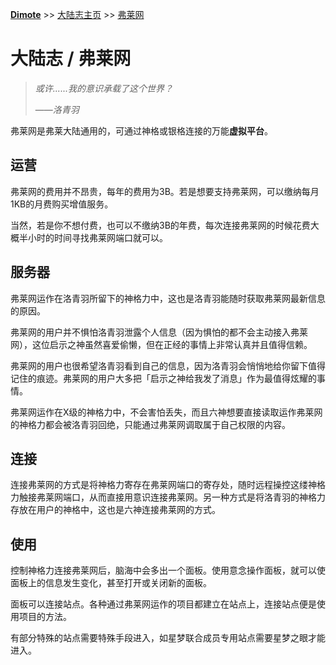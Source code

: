 **[Dimote](https://dimote.top)** >> [大陆志主页](index.md) >> [弗莱网](fulaiwang.md)

# 大陆志 / 弗莱网

> *或许......我的意识承载了这个世界？*
>
> ——*洛青羽*

弗莱网是弗莱大陆通用的，可通过神格或银格连接的万能**虚拟平台**。

## 运营

弗莱网的费用并不昂贵，每年的费用为3B。若是想要支持弗莱网，可以缴纳每月1KB的月费购买增值服务。

当然，若是你不想付费，也可以不缴纳3B的年费，每次连接弗莱网的时候花费大概半小时的时间寻找弗莱网端口就可以。

## 服务器

弗莱网运作在洛青羽所留下的神格力中，这也是洛青羽能随时获取弗莱网最新信息的原因。

弗莱网的用户并不惧怕洛青羽泄露个人信息（因为惧怕的都不会主动接入弗莱网），这位启示之神虽然喜爱偷懒，但在正经的事情上非常认真并且值得信赖。

弗莱网的用户也很希望洛青羽看到自己的信息，因为洛青羽会悄悄地给你留下值得记住的痕迹。弗莱网的用户大多把「启示之神给我发了消息」作为最值得炫耀的事情。

弗莱网运作在X级的神格力中，不会害怕丢失，而且六神想要直接读取运作弗莱网的神格力都会被洛青羽回绝，只能通过弗莱网调取属于自己权限的内容。

## 连接

连接弗莱网的方式是将神格力寄存在弗莱网端口的寄存处，随时远程操控这缕神格力触接弗莱网端口，从而直接用意识连接弗莱网。另一种方式是将洛青羽的神格力存放在用户的神格中，这也是六神连接弗莱网的方式。

## 使用

控制神格力连接弗莱网后，脑海中会多出一个面板。使用意念操作面板，就可以使面板上的信息发生变化，甚至打开或关闭新的面板。

面板可以连接站点。各种通过弗莱网运作的项目都建立在站点上，连接站点便是使用项目的方法。

有部分特殊的站点需要特殊手段进入，如星梦联合成员专用站点需要星梦之眼才能进入。
